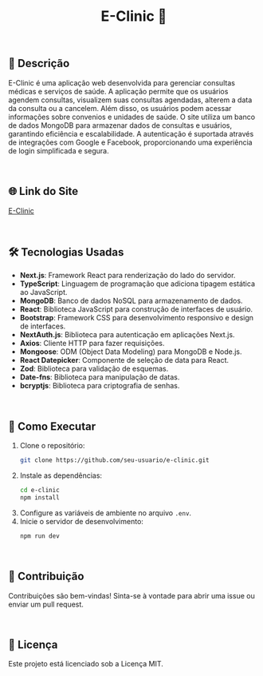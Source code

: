 <div align="center">
  <h1>E-Clinic 🏥</h1>
</div>

<br>

## 📝 Descrição
E-Clinic é uma aplicação web desenvolvida para gerenciar consultas médicas e serviços de saúde. A aplicação permite que os usuários agendem consultas, visualizem suas consultas agendadas, alterem a data da consulta ou a cancelem. Além disso, os usuários podem acessar informações sobre convenios e unidades de saúde. O site utiliza um banco de dados MongoDB para armazenar dados de consultas e usuários, garantindo eficiência e escalabilidade. A autenticação é suportada através de integrações com Google e Facebook, proporcionando uma experiência de login simplificada e segura.

<br>

## 🌐 Link do Site
[E-Clinic](https://e-clinic-projeto.vercel.app)

<br>

## 🛠️ Tecnologias Usadas
- **Next.js**: Framework React para renderização do lado do servidor.
- **TypeScript**: Linguagem de programação que adiciona tipagem estática ao JavaScript.
- **MongoDB**: Banco de dados NoSQL para armazenamento de dados.
- **React**: Biblioteca JavaScript para construção de interfaces de usuário.
- **Bootstrap**: Framework CSS para desenvolvimento responsivo e design de interfaces.
- **NextAuth.js**: Biblioteca para autenticação em aplicações Next.js.
- **Axios**: Cliente HTTP para fazer requisições.
- **Mongoose**: ODM (Object Data Modeling) para MongoDB e Node.js.
- **React Datepicker**: Componente de seleção de data para React.
- **Zod**: Biblioteca para validação de esquemas.
- **Date-fns**: Biblioteca para manipulação de datas.
- **bcryptjs**: Biblioteca para criptografia de senhas.

<br>

## 🚀 Como Executar
1. Clone o repositório:
   ```bash
   git clone https://github.com/seu-usuario/e-clinic.git
   ```
2. Instale as dependências:
   ```bash
   cd e-clinic
   npm install
   ```
3. Configure as variáveis de ambiente no arquivo `.env`.
4. Inicie o servidor de desenvolvimento:
   ```bash
   npm run dev
   ```

<br>

## 🤝 Contribuição
Contribuições são bem-vindas! Sinta-se à vontade para abrir uma issue ou enviar um pull request.

<br>

## 📜 Licença
Este projeto está licenciado sob a Licença MIT.
